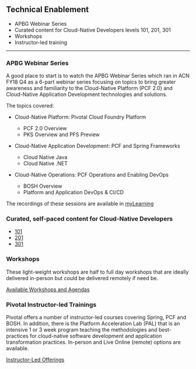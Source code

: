 ## Technical Enablement
- APBG Webinar Series
- Curated content for Cloud-Native Developers levels 101, 201, 301
- Workshops
- Instructor-led training  
---
### APBG Webinar Series
A good place to start is to watch the APBG Webinar Series which ran in ACN FY18 Q4 as a 6-part webinar series focusing on topics to bring greater awareness and familiarity to the Cloud-Native Platform (PCF 2.0) and Cloud-Native Application Development technologies and solutions.

The topics covered:
- Cloud-Native Platform: Pivotal Cloud Foundry Platform
    - PCF 2.0 Overview
    - PKS Overview and PFS Preview

- Cloud-Native Application Development: PCF and Spring Frameworks
    - Cloud Native Java
    - Cloud Native .NET

- Cloud-Native Operations: PCF Operations and Enabling DevOps
    - BOSH Overview
    - Platform and Application DevOps & CI/CD

The recordings of these sessions are available in [myLearning](https://mylearning.accenture.com/myl-ui/learner/activityDetails?referrer=activitySupDetails.sessionDetails&activityID=1521458&source=LMS&refresh=349)

### Curated, self-paced content for Cloud-Native Developers
  - [101](developer/101.md)
  - [201](developer/201.md)
  - [301](developer/301.md)


### Workshops
These light-weight workshops are half to full day workshops that are ideally delivered in-person but could be delivered remotely if need be.

[Available Workshops and Agendas](workshops/overview.md)

### Pivotal Instructor-led Trainings
Pivotal offers a number of instructor-led courses covering Spring, PCF and BOSH. In addition, there is the Platform Acceleration Lab (PAL) that is an intensive 1 or 3 week program teaching the methodologies and best-practices for cloud-native software development and application transformation practices. In-person and Live Online (remote) options are available.

[Instructor-Led Offerings](instructor_led/overview.md)
